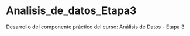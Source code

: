 # Analisis_de_datos_Etapa3
Desarrollo del componente práctico del curso: Análisis de Datos - Etapa 3
